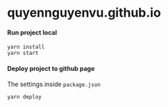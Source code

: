 # quyennguyenvu.github.io

#### Run project local

```
yarn install
yarn start
```

#### Deploy project to github page
The settings inside `package.json`
```
yarn deploy
```